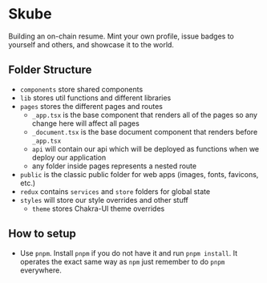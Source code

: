 # Skube

Building an on-chain resume. Mint your own profile, issue badges to yourself and others, and showcase it to the world.

## Folder Structure

- `components` store shared components
- `lib` stores util functions and different libraries
- `pages` stores the different pages and routes
  - `_app.tsx` is the base component that renders all of the pages so any change here will affect all pages
  - `_document.tsx` is the base document component that renders before `_app.tsx`
  - `api` will contain our api which will be deployed as functions when we deploy our application
  - any folder inside pages represents a nested route
- `public` is the classic public folder for web apps (images, fonts, favicons, etc.)
- `redux` contains `services` and `store` folders for global state
- `styles` will store our style overrides and other stuff
  - `theme` stores Chakra-UI theme overrides

## How to setup

- Use `pnpm`. Install `pnpm` if you do not have it and run `pnpm install`. It operates the exact same way as `npm` just remember to do `pnpm` everywhere.
